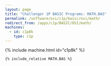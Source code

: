 ```yaml
---
layout: page
title: "Challenger 1P BASIC Programs: MATH.BAS"
permalink: /software/osi/c1p/basic/osi/math/
redirect_from: /apps/c1p/BASIC/OSI/math/
machines:
  - id: c1p8k
    type: c1p
---
```


{% include machine.html id="c1p8k" %}

```bas
{% include_relative MATH.BAS %}
```
